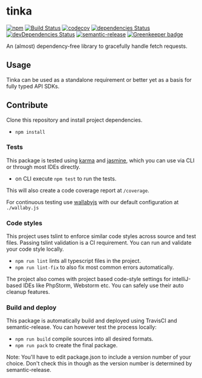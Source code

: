 # tinka

[![npm](https://img.shields.io/npm/v/@crazyfactory/tinka.svg)](http://www.npmjs.com/package/@crazy-factory/ts-service-client)
[![Build Status](https://travis-ci.org/crazyfactory/tinka.svg?branch=master)](https://travis-ci.org/crazyfactory/ts-http-client)
[![codecov](https://codecov.io/gh/crazyfactory/tinka/branch/master/graph/badge.svg)](https://codecov.io/gh/crazyfactory/ts-http-client)
[![dependencies Status](https://david-dm.org/crazyfactory/tinka/status.svg)](https://david-dm.org/crazyfactory/ts-http-client)
[![devDependencies Status](https://david-dm.org/crazyfactory/tinka/dev-status.svg)](https://david-dm.org/crazyfactory/ts-http-client?type=dev)
[![semantic-release](https://img.shields.io/badge/%20%20%F0%9F%93%A6%F0%9F%9A%80-semantic--release-e10079.svg)](https://github.com/semantic-release/semantic-release)
[![Greenkeeper badge](https://badges.greenkeeper.io/crazyfactory/tinka.svg)](https://greenkeeper.io/)

An (almost) dependency-free library to gracefully handle fetch requests.

## Usage

Tinka can be used as a standalone requirement or better yet as a basis for fully typed API SDKs.

## Contribute

Clone this repository and install project dependencies.
- `npm install`

### Tests

This package is tested using [karma](https://github.com/karma-runner/karma) and [jasmine](https://github.com/jasmine/jasmine), which you can use via CLI or through most IDEs directly. 
- on CLI execute `npm test` to run the tests.

This will also create a code coverage report at `/coverage`.

For continuous testing use [wallabyjs](wallabyjs.com) with our default configuration at `./wallaby.js`

### Code styles

This project uses tslint to enforce similar code styles across source and test files. Passing tslint validation is a CI requirement. You can run and validate your code style locally.

- `npm run lint` lints all typescript files in the project.
- `npm run lint-fix` to also fix most common errors automatically.

The project also comes with project based code-style settings for intelliJ-based IDEs like PhpStorm, Webstorm etc. You can safely use their auto cleanup features.

### Build and deploy

This package is automatically build and deployed using TravisCI and semantic-release. You can however test the process locally:

- `npm run build` compile sources into all desired formats.
- `npm run pack` to create the final package.

Note: You'll have to edit package.json to include a version number of your choice. Don't check this in though as the version number is determined by semantic-release.

